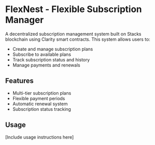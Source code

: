 # FlexNest - Flexible Subscription Manager

A decentralized subscription management system built on Stacks blockchain using Clarity smart contracts.
This system allows users to:
- Create and manage subscription plans
- Subscribe to available plans
- Track subscription status and history
- Manage payments and renewals

## Features
- Multi-tier subscription plans
- Flexible payment periods
- Automatic renewal system
- Subscription status tracking

## Usage
[Include usage instructions here]
